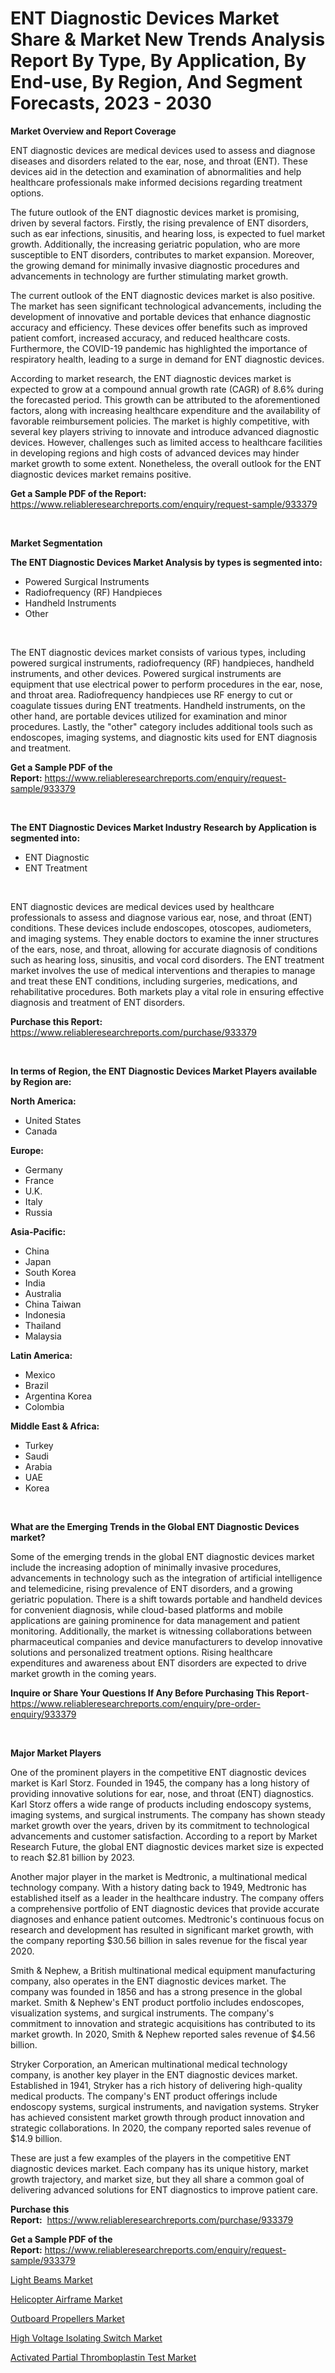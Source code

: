 <p><h1>ENT Diagnostic Devices Market Share & Market New Trends Analysis Report By Type, By Application, By End-use, By Region, And Segment Forecasts, 2023 - 2030</h1></p><p><strong>Market Overview and Report Coverage</strong></p>
<p><p>ENT diagnostic devices are medical devices used to assess and diagnose diseases and disorders related to the ear, nose, and throat (ENT). These devices aid in the detection and examination of abnormalities and help healthcare professionals make informed decisions regarding treatment options.</p><p>The future outlook of the ENT diagnostic devices market is promising, driven by several factors. Firstly, the rising prevalence of ENT disorders, such as ear infections, sinusitis, and hearing loss, is expected to fuel market growth. Additionally, the increasing geriatric population, who are more susceptible to ENT disorders, contributes to market expansion. Moreover, the growing demand for minimally invasive diagnostic procedures and advancements in technology are further stimulating market growth.</p><p>The current outlook of the ENT diagnostic devices market is also positive. The market has seen significant technological advancements, including the development of innovative and portable devices that enhance diagnostic accuracy and efficiency. These devices offer benefits such as improved patient comfort, increased accuracy, and reduced healthcare costs. Furthermore, the COVID-19 pandemic has highlighted the importance of respiratory health, leading to a surge in demand for ENT diagnostic devices.</p><p>According to market research, the ENT diagnostic devices market is expected to grow at a compound annual growth rate (CAGR) of 8.6% during the forecasted period. This growth can be attributed to the aforementioned factors, along with increasing healthcare expenditure and the availability of favorable reimbursement policies. The market is highly competitive, with several key players striving to innovate and introduce advanced diagnostic devices. However, challenges such as limited access to healthcare facilities in developing regions and high costs of advanced devices may hinder market growth to some extent. Nonetheless, the overall outlook for the ENT diagnostic devices market remains positive.</p></p>
<p><strong>Get a Sample PDF of the Report:</strong> <a href="https://www.reliableresearchreports.com/enquiry/request-sample/933379">https://www.reliableresearchreports.com/enquiry/request-sample/933379</a></p>
<p>&nbsp;</p>
<p><strong>Market Segmentation</strong></p>
<p><strong>The ENT Diagnostic Devices Market Analysis by types is segmented into:</strong></p>
<p><ul><li>Powered Surgical Instruments</li><li>Radiofrequency (RF) Handpieces</li><li>Handheld Instruments</li><li>Other</li></ul></p>
<p>&nbsp;</p>
<p><p>The ENT diagnostic devices market consists of various types, including powered surgical instruments, radiofrequency (RF) handpieces, handheld instruments, and other devices. Powered surgical instruments are equipment that use electrical power to perform procedures in the ear, nose, and throat area. Radiofrequency handpieces use RF energy to cut or coagulate tissues during ENT treatments. Handheld instruments, on the other hand, are portable devices utilized for examination and minor procedures. Lastly, the "other" category includes additional tools such as endoscopes, imaging systems, and diagnostic kits used for ENT diagnosis and treatment.</p></p>
<p><strong>Get a Sample PDF of the Report:</strong>&nbsp;<a href="https://www.reliableresearchreports.com/enquiry/request-sample/933379">https://www.reliableresearchreports.com/enquiry/request-sample/933379</a></p>
<p>&nbsp;</p>
<p><strong>The ENT Diagnostic Devices Market Industry Research by Application is segmented into:</strong></p>
<p><ul><li>ENT Diagnostic</li><li>ENT Treatment</li></ul></p>
<p>&nbsp;</p>
<p><p>ENT diagnostic devices are medical devices used by healthcare professionals to assess and diagnose various ear, nose, and throat (ENT) conditions. These devices include endoscopes, otoscopes, audiometers, and imaging systems. They enable doctors to examine the inner structures of the ears, nose, and throat, allowing for accurate diagnosis of conditions such as hearing loss, sinusitis, and vocal cord disorders. The ENT treatment market involves the use of medical interventions and therapies to manage and treat these ENT conditions, including surgeries, medications, and rehabilitative procedures. Both markets play a vital role in ensuring effective diagnosis and treatment of ENT disorders.</p></p>
<p><strong>Purchase this Report:</strong>&nbsp; <a href="https://www.reliableresearchreports.com/purchase/933379">https://www.reliableresearchreports.com/purchase/933379</a></p>
<p>&nbsp;</p>
<p><strong>In terms of Region, the ENT Diagnostic Devices Market Players available by Region are:</strong></p>
<p>
    <p> <strong> North America: </strong>
        <ul>
            <li>United States</li>
            <li>Canada</li>
        </ul>
        </p> 
    <p> <strong> Europe: </strong>
        <ul>
            <li>Germany</li>
            <li>France</li>
            <li>U.K.</li>
            <li>Italy</li>
            <li>Russia</li>
        </ul>
        </p> 
    <p> <strong> Asia-Pacific: </strong>
        <ul>
            <li>China</li>
            <li>Japan</li>
            <li>South Korea</li>
            <li>India</li>
            <li>Australia</li>
            <li>China Taiwan</li>
            <li>Indonesia</li>
            <li>Thailand</li>
            <li>Malaysia</li>
        </ul>
        </p> 
    <p> <strong> Latin America: </strong>
        <ul>
            <li>Mexico</li>
            <li>Brazil</li>
            <li>Argentina Korea</li>
            <li>Colombia</li>
        </ul>
        </p> 
    <p> <strong> Middle East & Africa: </strong>
        <ul>
            <li>Turkey</li>
            <li>Saudi</li>
            <li>Arabia</li>
            <li>UAE</li>
            <li>Korea</li>
        </ul>
    </p>
    </p>
<p>&nbsp;</p>
<p><strong>What are the Emerging Trends in the Global ENT Diagnostic Devices market?</strong></p>
<p><p>Some of the emerging trends in the global ENT diagnostic devices market include the increasing adoption of minimally invasive procedures, advancements in technology such as the integration of artificial intelligence and telemedicine, rising prevalence of ENT disorders, and a growing geriatric population. There is a shift towards portable and handheld devices for convenient diagnosis, while cloud-based platforms and mobile applications are gaining prominence for data management and patient monitoring. Additionally, the market is witnessing collaborations between pharmaceutical companies and device manufacturers to develop innovative solutions and personalized treatment options. Rising healthcare expenditures and awareness about ENT disorders are expected to drive market growth in the coming years.</p></p>
<p><strong>Inquire or Share Your Questions If Any Before Purchasing This Report</strong>- <a href="https://www.reliableresearchreports.com/enquiry/pre-order-enquiry/933379">https://www.reliableresearchreports.com/enquiry/pre-order-enquiry/933379</a></p>
<p>&nbsp;</p>
<p><strong>Major Market Players</strong></p>
<p><p>One of the prominent players in the competitive ENT diagnostic devices market is Karl Storz. Founded in 1945, the company has a long history of providing innovative solutions for ear, nose, and throat (ENT) diagnostics. Karl Storz offers a wide range of products including endoscopy systems, imaging systems, and surgical instruments. The company has shown steady market growth over the years, driven by its commitment to technological advancements and customer satisfaction. According to a report by Market Research Future, the global ENT diagnostic devices market size is expected to reach $2.81 billion by 2023.</p><p>Another major player in the market is Medtronic, a multinational medical technology company. With a history dating back to 1949, Medtronic has established itself as a leader in the healthcare industry. The company offers a comprehensive portfolio of ENT diagnostic devices that provide accurate diagnoses and enhance patient outcomes. Medtronic's continuous focus on research and development has resulted in significant market growth, with the company reporting $30.56 billion in sales revenue for the fiscal year 2020.</p><p>Smith & Nephew, a British multinational medical equipment manufacturing company, also operates in the ENT diagnostic devices market. The company was founded in 1856 and has a strong presence in the global market. Smith & Nephew's ENT product portfolio includes endoscopes, visualization systems, and surgical instruments. The company's commitment to innovation and strategic acquisitions has contributed to its market growth. In 2020, Smith & Nephew reported sales revenue of $4.56 billion.</p><p>Stryker Corporation, an American multinational medical technology company, is another key player in the ENT diagnostic devices market. Established in 1941, Stryker has a rich history of delivering high-quality medical products. The company's ENT product offerings include endoscopy systems, surgical instruments, and navigation systems. Stryker has achieved consistent market growth through product innovation and strategic collaborations. In 2020, the company reported sales revenue of $14.9 billion.</p><p>These are just a few examples of the players in the competitive ENT diagnostic devices market. Each company has its unique history, market growth trajectory, and market size, but they all share a common goal of delivering advanced solutions for ENT diagnostics to improve patient care.</p></p>
<p><strong>Purchase this Report:</strong>&nbsp;&nbsp;<a href="https://www.reliableresearchreports.com/purchase/933379">https://www.reliableresearchreports.com/purchase/933379</a></p>
<p></p>
<p><strong>Get a Sample PDF of the Report:</strong>&nbsp;<a href="https://www.reliableresearchreports.com/enquiry/request-sample/933379">https://www.reliableresearchreports.com/enquiry/request-sample/933379</a></p>
<p><p><a href="https://www.reportprime.com/light-beams-r1408">Light Beams Market</a></p><p><a href="https://www.linkedin.com/pulse/helicopter-airframe-market-share-amp-new-trends-analysis-report-92vdc/">Helicopter Airframe Market</a></p><p><a href="https://www.linkedin.com/pulse/decoding-outboard-propellers-market-deep-dive-latest-trends-6tfdf/">Outboard Propellers Market</a></p><p><a href="https://github.com/NorbertYates/Market-Research-Report-List-1/blob/main/high-voltage-isolating-switch-market.md">High Voltage Isolating Switch Market</a></p><p><a href="https://medium.com/@press.bell.sigh/activated-partial-thromboplastin-test-market-size-growth-forecast-2023-2030-56f349634b45">Activated Partial Thromboplastin Test Market</a></p></p>